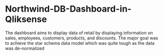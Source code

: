 # Northwind-DB-Dashboard-in-Qliksense
The dashboard aims to display data of retail by displaying information on sales, employees, customers, products, and discounts. The major goal was to achieve the star schema data model which was quite tough as the data was de-normalized
